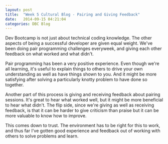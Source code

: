 ```yaml
---
layout: post
title:  "Week 5 Cultural Blog - Pairing and Giving Feedback"
date:   2014-09-15 04:21:04
categories: DBC Blog
---
```


Dev Bootcamp is not just about technical coding knowledge.  The other aspects of being a successful developer are given equal weight.  We've been doing pair programming challenges everyweek, and giving each other feedback on what worked and what didn't.

Pair programming has been a very positive experience. Even though we're all learning, it's useful to explain things to others to drive your own understanding as well as have things shown to you.  And it might be more satisfying after solving a particularly knotty problem to have done so together.

Another part of this process is giving and receiving feedback about pairing sessions.  It's great to hear what worked well, but it might be more beneficial to hear what didn't.  The flip side, since we're giving as well as receiving feedback, is that it can be harder to give criticism than praise but it can be more valuable to know how to improve.

This comes down to trust.  The environment has to be right for this to work, and thus far I've gotten good experience and feedback out of working with others to solve problems and learn.
